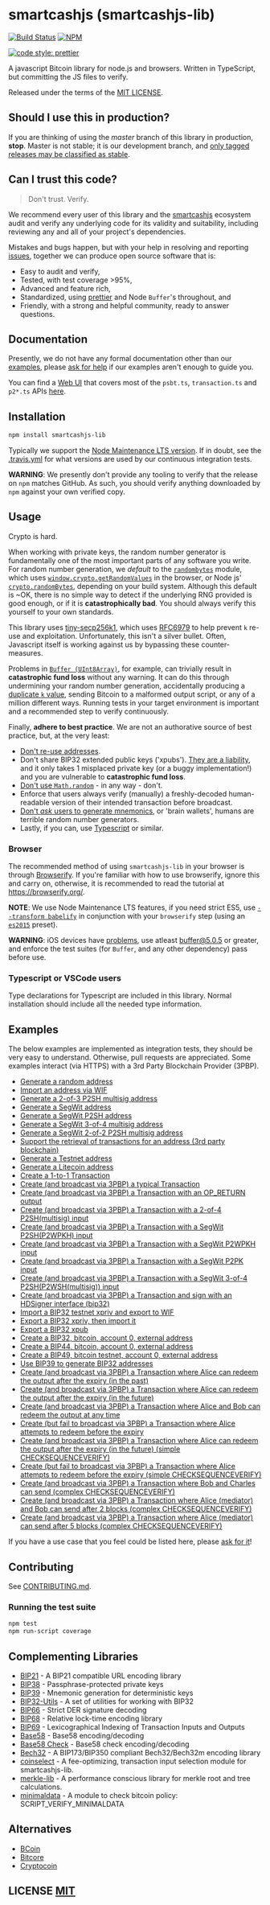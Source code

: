 # smartcashjs (smartcashjs-lib)
[![Build Status](https://travis-ci.org/smartcashjs/smartcashjs-lib.png?branch=master)](https://travis-ci.org/smartcashjs/smartcashjs-lib)
[![NPM](https://img.shields.io/npm/v/smartcashjs-lib.svg)](https://www.npmjs.org/package/smartcashjs-lib)

[![code style: prettier](https://img.shields.io/badge/code_style-prettier-ff69b4.svg?style=flat-square)](https://github.com/prettier/prettier)

A javascript Bitcoin library for node.js and browsers. Written in TypeScript, but committing the JS files to verify.

Released under the terms of the [MIT LICENSE](LICENSE).

## Should I use this in production?
If you are thinking of using the *master* branch of this library in production, **stop**.
Master is not stable; it is our development branch, and [only tagged releases may be classified as stable](https://github.com/smartcashjs/smartcashjs-lib/tags).


## Can I trust this code?
> Don't trust. Verify.

We recommend every user of this library and the [smartcashjs](https://github.com/smartcashjs) ecosystem audit and verify any underlying code for its validity and suitability,  including reviewing any and all of your project's dependencies.

Mistakes and bugs happen, but with your help in resolving and reporting [issues](https://github.com/smartcashjs/smartcashjs-lib/issues), together we can produce open source software that is:

- Easy to audit and verify,
- Tested, with test coverage >95%,
- Advanced and feature rich,
- Standardized, using [prettier](https://github.com/prettier/prettier) and Node `Buffer`'s throughout, and
- Friendly, with a strong and helpful community, ready to answer questions.


## Documentation
Presently,  we do not have any formal documentation other than our [examples](#examples), please [ask for help](https://github.com/smartcashjs/smartcashjs-lib/issues/new) if our examples aren't enough to guide you.

You can find a [Web UI](https://bitcoincore.tech/apps/smartcashjs-ui/index.html) that covers most of the `psbt.ts`, `transaction.ts` and `p2*.ts` APIs [here](https://bitcoincore.tech/apps/smartcashjs-ui/index.html).

## Installation
``` bash
npm install smartcashjs-lib
```

Typically we support the [Node Maintenance LTS version](https://github.com/nodejs/Release).
If in doubt, see the [.travis.yml](.travis.yml) for what versions are used by our continuous integration tests.

**WARNING**: We presently don't provide any tooling to verify that the release on `npm` matches GitHub.  As such, you should verify anything downloaded by `npm` against your own verified copy.


## Usage
Crypto is hard.

When working with private keys, the random number generator is fundamentally one of the most important parts of any software you write.
For random number generation, we *default* to the [`randombytes`](https://github.com/crypto-browserify/randombytes) module, which uses [`window.crypto.getRandomValues`](https://developer.mozilla.org/en-US/docs/Web/API/window.crypto.getRandomValues) in the browser, or Node js' [`crypto.randomBytes`](https://nodejs.org/api/crypto.html#crypto_crypto_randombytes_size_callback), depending on your build system.
Although this default is ~OK, there is no simple way to detect if the underlying RNG provided is good enough, or if it is **catastrophically bad**.
You should always verify this yourself to your own standards.

This library uses [tiny-secp256k1](https://github.com/smartcashjs/tiny-secp256k1), which uses [RFC6979](https://tools.ietf.org/html/rfc6979) to help prevent `k` re-use and exploitation.
Unfortunately, this isn't a silver bullet.
Often, Javascript itself is working against us by bypassing these counter-measures.

Problems in [`Buffer (UInt8Array)`](https://github.com/feross/buffer), for example, can trivially result in **catastrophic fund loss** without any warning.
It can do this through undermining your random number generation, accidentally producing a [duplicate `k` value](https://www.nilsschneider.net/2013/01/28/recovering-bitcoin-private-keys.html), sending Bitcoin to a malformed output script, or any of a million different ways.
Running tests in your target environment is important and a recommended step to verify continuously.

Finally, **adhere to best practice**.
We are not an authorative source of best practice, but, at the very least:

* [Don't re-use addresses](https://en.bitcoin.it/wiki/Address_reuse).
* Don't share BIP32 extended public keys ('xpubs'). [They are a liability](https://bitcoin.stackexchange.com/questions/56916/derivation-of-parent-private-key-from-non-hardened-child), and it only takes 1 misplaced private key (or a buggy implementation!) and you are vulnerable to **catastrophic fund loss**.
* [Don't use `Math.random`](https://security.stackexchange.com/questions/181580/why-is-math-random-not-designed-to-be-cryptographically-secure) - in any way - don't.
* Enforce that users always verify (manually) a freshly-decoded human-readable version of their intended transaction before broadcast.
* [Don't *ask* users to generate mnemonics](https://en.bitcoin.it/wiki/Brainwallet#cite_note-1), or 'brain wallets',  humans are terrible random number generators.
* Lastly, if you can, use [Typescript](https://www.typescriptlang.org/) or similar.


### Browser
The recommended method of using `smartcashjs-lib` in your browser is through [Browserify](https://github.com/substack/node-browserify).
If you're familiar with how to use browserify, ignore this and carry on, otherwise, it is recommended to read the tutorial at https://browserify.org/.

**NOTE**: We use Node Maintenance LTS features, if you need strict ES5, use [`--transform babelify`](https://github.com/babel/babelify) in conjunction with your `browserify` step (using an [`es2015`](https://babeljs.io/docs/plugins/preset-es2015/) preset).

**WARNING**: iOS devices have [problems](https://github.com/feross/buffer/issues/136), use atleast [buffer@5.0.5](https://github.com/feross/buffer/pull/155) or greater,  and enforce the test suites (for `Buffer`, and any other dependency) pass before use.

### Typescript or VSCode users
Type declarations for Typescript are included in this library. Normal installation should include all the needed type information.

## Examples
The below examples are implemented as integration tests, they should be very easy to understand.
Otherwise, pull requests are appreciated.
Some examples interact (via HTTPS) with a 3rd Party Blockchain Provider (3PBP).

- [Generate a random address](https://github.com/smartcashjs/smartcashjs-lib/blob/master/test/integration/addresses.spec.ts)
- [Import an address via WIF](https://github.com/smartcashjs/smartcashjs-lib/blob/master/test/integration/addresses.spec.ts)
- [Generate a 2-of-3 P2SH multisig address](https://github.com/smartcashjs/smartcashjs-lib/blob/master/test/integration/addresses.spec.ts)
- [Generate a SegWit address](https://github.com/smartcashjs/smartcashjs-lib/blob/master/test/integration/addresses.spec.ts)
- [Generate a SegWit P2SH address](https://github.com/smartcashjs/smartcashjs-lib/blob/master/test/integration/addresses.spec.ts)
- [Generate a SegWit 3-of-4 multisig address](https://github.com/smartcashjs/smartcashjs-lib/blob/master/test/integration/addresses.spec.ts)
- [Generate a SegWit 2-of-2 P2SH multisig address](https://github.com/smartcashjs/smartcashjs-lib/blob/master/test/integration/addresses.spec.ts)
- [Support the retrieval of transactions for an address (3rd party blockchain)](https://github.com/smartcashjs/smartcashjs-lib/blob/master/test/integration/addresses.spec.ts)
- [Generate a Testnet address](https://github.com/smartcashjs/smartcashjs-lib/blob/master/test/integration/addresses.spec.ts)
- [Generate a Litecoin address](https://github.com/smartcashjs/smartcashjs-lib/blob/master/test/integration/addresses.spec.ts)
- [Create a 1-to-1 Transaction](https://github.com/smartcashjs/smartcashjs-lib/blob/master/test/integration/transactions.spec.ts)
- [Create (and broadcast via 3PBP) a typical Transaction](https://github.com/smartcashjs/smartcashjs-lib/blob/master/test/integration/transactions.spec.ts)
- [Create (and broadcast via 3PBP) a Transaction with an OP\_RETURN output](https://github.com/smartcashjs/smartcashjs-lib/blob/master/test/integration/transactions.spec.ts)
- [Create (and broadcast via 3PBP) a Transaction with a 2-of-4 P2SH(multisig) input](https://github.com/smartcashjs/smartcashjs-lib/blob/master/test/integration/transactions.spec.ts)
- [Create (and broadcast via 3PBP) a Transaction with a SegWit P2SH(P2WPKH) input](https://github.com/smartcashjs/smartcashjs-lib/blob/master/test/integration/transactions.spec.ts)
- [Create (and broadcast via 3PBP) a Transaction with a SegWit P2WPKH input](https://github.com/smartcashjs/smartcashjs-lib/blob/master/test/integration/transactions.spec.ts)
- [Create (and broadcast via 3PBP) a Transaction with a SegWit P2PK input](https://github.com/smartcashjs/smartcashjs-lib/blob/master/test/integration/transactions.spec.ts)
- [Create (and broadcast via 3PBP) a Transaction with a SegWit 3-of-4 P2SH(P2WSH(multisig)) input](https://github.com/smartcashjs/smartcashjs-lib/blob/master/test/integration/transactions.spec.ts)
- [Create (and broadcast via 3PBP) a Transaction and sign with an HDSigner interface (bip32)](https://github.com/smartcashjs/smartcashjs-lib/blob/master/test/integration/transactions.spec.ts)
- [Import a BIP32 testnet xpriv and export to WIF](https://github.com/smartcashjs/smartcashjs-lib/blob/master/test/integration/bip32.spec.ts)
- [Export a BIP32 xpriv, then import it](https://github.com/smartcashjs/smartcashjs-lib/blob/master/test/integration/bip32.spec.ts)
- [Export a BIP32 xpub](https://github.com/smartcashjs/smartcashjs-lib/blob/master/test/integration/bip32.spec.ts)
- [Create a BIP32, bitcoin, account 0, external address](https://github.com/smartcashjs/smartcashjs-lib/blob/master/test/integration/bip32.spec.ts)
- [Create a BIP44, bitcoin, account 0, external address](https://github.com/smartcashjs/smartcashjs-lib/blob/master/test/integration/bip32.spec.ts)
- [Create a BIP49, bitcoin testnet, account 0, external address](https://github.com/smartcashjs/smartcashjs-lib/blob/master/test/integration/bip32.spec.ts)
- [Use BIP39 to generate BIP32 addresses](https://github.com/smartcashjs/smartcashjs-lib/blob/master/test/integration/bip32.spec.ts)
- [Create (and broadcast via 3PBP) a Transaction where Alice can redeem the output after the expiry (in the past)](https://github.com/smartcashjs/smartcashjs-lib/blob/master/test/integration/cltv.spec.ts)
- [Create (and broadcast via 3PBP) a Transaction where Alice can redeem the output after the expiry (in the future)](https://github.com/smartcashjs/smartcashjs-lib/blob/master/test/integration/cltv.spec.ts)
- [Create (and broadcast via 3PBP) a Transaction where Alice and Bob can redeem the output at any time](https://github.com/smartcashjs/smartcashjs-lib/blob/master/test/integration/cltv.spec.ts)
- [Create (but fail to broadcast via 3PBP) a Transaction where Alice attempts to redeem before the expiry](https://github.com/smartcashjs/smartcashjs-lib/blob/master/test/integration/cltv.spec.ts)
- [Create (and broadcast via 3PBP) a Transaction where Alice can redeem the output after the expiry (in the future) (simple CHECKSEQUENCEVERIFY)](https://github.com/smartcashjs/smartcashjs-lib/blob/master/test/integration/csv.spec.ts)
- [Create (but fail to broadcast via 3PBP) a Transaction where Alice attempts to redeem before the expiry (simple CHECKSEQUENCEVERIFY)](https://github.com/smartcashjs/smartcashjs-lib/blob/master/test/integration/csv.spec.ts)
- [Create (and broadcast via 3PBP) a Transaction where Bob and Charles can send (complex CHECKSEQUENCEVERIFY)](https://github.com/smartcashjs/smartcashjs-lib/blob/master/test/integration/csv.spec.ts)
- [Create (and broadcast via 3PBP) a Transaction where Alice (mediator) and Bob can send after 2 blocks (complex CHECKSEQUENCEVERIFY)](https://github.com/smartcashjs/smartcashjs-lib/blob/master/test/integration/csv.spec.ts)
- [Create (and broadcast via 3PBP) a Transaction where Alice (mediator) can send after 5 blocks (complex CHECKSEQUENCEVERIFY)](https://github.com/smartcashjs/smartcashjs-lib/blob/master/test/integration/csv.spec.ts)

If you have a use case that you feel could be listed here, please [ask for it](https://github.com/smartcashjs/smartcashjs-lib/issues/new)!


## Contributing
See [CONTRIBUTING.md](CONTRIBUTING.md).


### Running the test suite

``` bash
npm test
npm run-script coverage
```

## Complementing Libraries
- [BIP21](https://github.com/smartcashjs/bip21) - A BIP21 compatible URL encoding library
- [BIP38](https://github.com/smartcashjs/bip38) - Passphrase-protected private keys
- [BIP39](https://github.com/smartcashjs/bip39) - Mnemonic generation for deterministic keys
- [BIP32-Utils](https://github.com/smartcashjs/bip32-utils) - A set of utilities for working with BIP32
- [BIP66](https://github.com/smartcashjs/bip66) - Strict DER signature decoding
- [BIP68](https://github.com/smartcashjs/bip68) - Relative lock-time encoding library
- [BIP69](https://github.com/smartcashjs/bip69) - Lexicographical Indexing of Transaction Inputs and Outputs
- [Base58](https://github.com/cryptocoinjs/bs58) - Base58 encoding/decoding
- [Base58 Check](https://github.com/smartcashjs/bs58check) - Base58 check encoding/decoding
- [Bech32](https://github.com/smartcashjs/bech32) - A BIP173/BIP350 compliant Bech32/Bech32m encoding library
- [coinselect](https://github.com/smartcashjs/coinselect) - A fee-optimizing, transaction input selection module for smartcashjs-lib.
- [merkle-lib](https://github.com/smartcashjs/merkle-lib) - A performance conscious library for merkle root and tree calculations.
- [minimaldata](https://github.com/smartcashjs/minimaldata) - A module to check bitcoin policy: SCRIPT_VERIFY_MINIMALDATA


## Alternatives
- [BCoin](https://github.com/indutny/bcoin)
- [Bitcore](https://github.com/bitpay/bitcore)
- [Cryptocoin](https://github.com/cryptocoinjs/cryptocoin)


## LICENSE [MIT](LICENSE)
